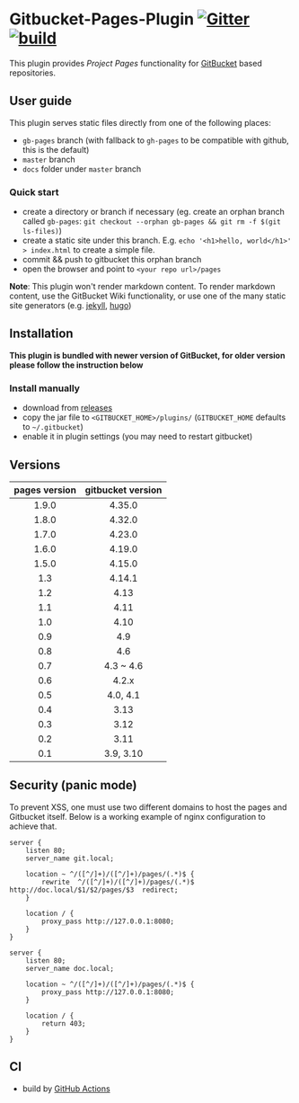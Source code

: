 
# Gitbucket-Pages-Plugin [![Gitter](https://img.shields.io/gitter/room/gitbucket/gitbucket.js.svg)](https://gitter.im/gitbucket/gitbucket) [![build](https://github.com/gitbucket/gitbucket-pages-plugin/workflows/build/badge.svg?branch=master)](https://github.com/gitbucket/gitbucket-pages-plugin/actions?query=workflow%3Abuild+branch%3Amaster)

This plugin provides *Project Pages* functionality for
[GitBucket](https://github.com/gitbucket/gitbucket) based repositories.

## User guide

This plugin serves static files directly from one of the following
places:

- `gb-pages` branch (with fallback to `gh-pages` to be compatible with
  github, this is the default)
- `master` branch
- `docs` folder under `master` branch

### Quick start

- create a directory or branch if necessary (eg. create an orphan branch called `gb-pages`: `git checkout --orphan gb-pages && git rm -f $(git ls-files)`)
- create a static site under this branch. E.g. `echo '<h1>hello, world</h1>' > index.html` to create a simple file.
- commit && push to gitbucket this orphan branch
- open the browser and point to `<your repo url>/pages`

**Note**: This plugin won't render markdown content. To render markdown content, use the GitBucket Wiki functionality, or use one of the many static site generators (e.g. [jekyll](http://jekyllrb.com/), [hugo](https://gohugo.io/))

## Installation

**This plugin is bundled with newer version of GitBucket, for older
version please follow the instruction below**

### Install manually

- download from [releases](https://github.com/gitbucket/gitbucket-pages-plugin/releases)
- copy the jar file to `<GITBUCKET_HOME>/plugins/` (`GITBUCKET_HOME` defaults to `~/.gitbucket`)
- enable it in plugin settings (you may need to restart gitbucket)

## Versions

| pages version | gitbucket version |
|     :---:     |       :---:       |
| 1.9.0         | 4.35.0            |
| 1.8.0         | 4.32.0            |
| 1.7.0         | 4.23.0            |
| 1.6.0         | 4.19.0            |
| 1.5.0         | 4.15.0            |
| 1.3           | 4.14.1            |
| 1.2           | 4.13              |
| 1.1           | 4.11              |
| 1.0           | 4.10              |
| 0.9           | 4.9               |
| 0.8           | 4.6               |
| 0.7           | 4.3 ~ 4.6         |
| 0.6           | 4.2.x             |
| 0.5           | 4.0, 4.1          |
| 0.4           | 3.13              |
| 0.3           | 3.12              |
| 0.2           | 3.11              |
| 0.1           | 3.9, 3.10         |


## Security (panic mode)

To prevent XSS, one must use two different domains to host the pages and
Gitbucket itself. Below is a working example of nginx configuration to achieve that.

```
server {
    listen 80;
    server_name git.local;

    location ~ ^/([^/]+)/([^/]+)/pages/(.*)$ {
        rewrite  ^/([^/]+)/([^/]+)/pages/(.*)$  http://doc.local/$1/$2/pages/$3  redirect;
    }

    location / {
        proxy_pass http://127.0.0.1:8080;
    }
}

server {
    listen 80;
    server_name doc.local;

    location ~ ^/([^/]+)/([^/]+)/pages/(.*)$ {
        proxy_pass http://127.0.0.1:8080;
    }

    location / {
        return 403;
    }
}
```

## CI

- build by [GitHub Actions](https://github.com/gitbucket/gitbucket-pages-plugin/actions)
